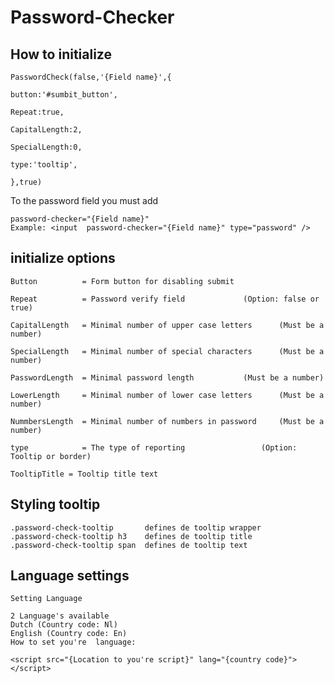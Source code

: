# Password-Checker

## How to initialize
 	PasswordCheck(false,'{Field name}',{
 
   	button:'#sumbit_button',
   
   	Repeat:true,  
   
   	CapitalLength:2,
   
   	SpecialLength:0,
   
   	type:'tooltip',
   
 	},true)
	
	
To the password field you must add

 	password-checker="{Field name}" 
	Example: <input  password-checker="{Field name}" type="password" />

## initialize options

	Button          = Form button for disabling submit         

	Repeat          = Password verify field			    (Option: false or true)

	CapitalLength   = Minimal number of upper case letters      (Must be a number)

	SpecialLength   = Minimal number of special characters      (Must be a number)

	PasswordLength  = Minimal password length		    (Must be a number)

	LowerLength     = Minimal number of lower case letters      (Must be a number)

	NummbersLength  = Minimal number of numbers in password     (Must be a number)

	type            = The type of reporting   	    	    (Option: Tooltip or border)

	TooltipTitle = Tooltip title text
	
## Styling tooltip
	.password-check-tooltip       defines de tooltip wrapper
	.password-check-tooltip h3    defines de tooltip title
	.password-check-tooltip span  defines de tooltip text
	
## Language settings
	Setting Language 
	
	2 Language's available
	Dutch (Country code: Nl)
	English (Country code: En)
	How to set you're  language:
	
	<script src="{Location to you're script}" lang="{country code}"></script>
	
	
